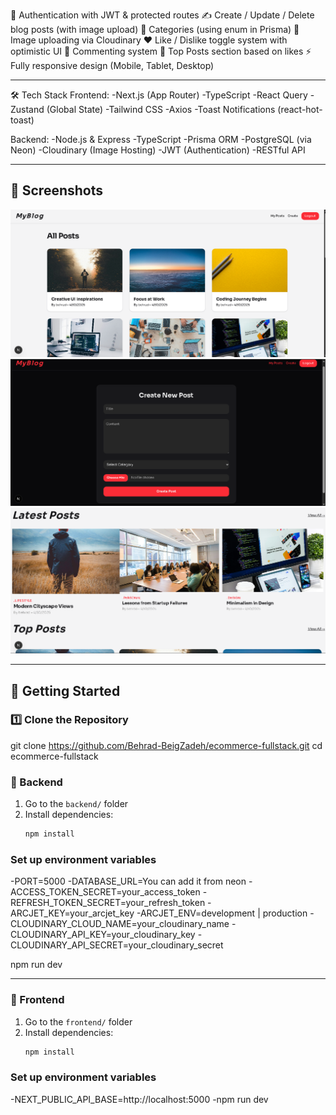 🔐 Authentication with JWT & protected routes
✍️ Create / Update / Delete blog posts (with image upload)
📂 Categories (using enum in Prisma)
📸 Image uploading via Cloudinary
❤️ Like / Dislike toggle system with optimistic UI
💬 Commenting system
🧠 Top Posts section based on likes
⚡ Fully responsive design (Mobile, Tablet, Desktop)

---

🛠️ Tech Stack
Frontend:
-Next.js  (App Router)
-TypeScript
-React Query
-Zustand (Global State)
-Tailwind CSS
-Axios
-Toast Notifications (react-hot-toast)

Backend:
-Node.js & Express
-TypeScript
-Prisma ORM
-PostgreSQL (via Neon)
-Cloudinary (Image Hosting)
-JWT (Authentication)
-RESTful API

---

## 📸 Screenshots
  
![Blogs](./frontend/public/Screenshots/Blogs.jpg)  
![create Post](./frontend/public/Screenshots/createPost.jpg)
![Home](./frontend/public/Screenshots/Homepage.jpg)


---

## 🚀 Getting Started

### 1️⃣ Clone the Repository

git clone https://github.com/Behrad-BeigZadeh/ecommerce-fullstack.git
cd ecommerce-fullstack

### 🧰 Backend

1. Go to the `backend/` folder
2. Install dependencies:
   ```bash
   npm install
 ### Set up environment variables
-PORT=5000
-DATABASE_URL=You can add it from neon
-ACCESS_TOKEN_SECRET=your_access_token
-REFRESH_TOKEN_SECRET=your_refresh_token
-ARCJET_KEY=your_arcjet_key
-ARCJET_ENV=development | production
-CLOUDINARY_CLOUD_NAME=your_cloudinary_name
-CLOUDINARY_API_KEY=your_cloudinary_key
-CLOUDINARY_API_SECRET=your_cloudinary_secret

npm run dev

---

 ### 🧰 Frontend

1. Go to the `frontend/` folder
2. Install dependencies:
   ```bash
   npm install

 ### Set up environment variables
-NEXT_PUBLIC_API_BASE=http://localhost:5000
-npm run dev







